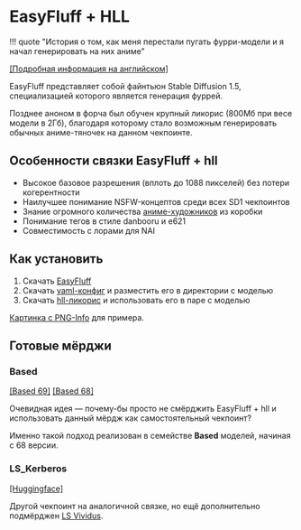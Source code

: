 # EasyFluff + HLL

!!! quote "История о том, как меня перестали пугать фурри-модели и я начал генерировать на них аниме"

[[Подробная информация на английском]](https://rentry.org/5exa3)

EasyFluff представляет собой файнтьюн Stable Diffusion 1.5, специализацией которого является генерация фуррей.

Позднее аноном в форча был обучен крупный ликорис (800Мб при весе модели в 2Гб), благодаря которому стало возможным генерировать обычных аниме-тяночек на данном чекпоинте.

## Особенности связки EasyFluff + hll
- Высокое базовое разрешения (вплоть до 1088 пикселей) без потери когерентности
- Наилучшее понимание NSFW-концептов среди всех SD1 чекпоинтов
- Знание огромного количества [аниме-художников](https://files.catbox.moe/c1jlaq.txt) из коробки
- Понимание тегов в стиле danbooru и e621
- Совместимость с лорами для NAI

## Как установить
1. Скачать [EasyFluff](https://huggingface.co/zatochu/EasyFluff/resolve/main/EasyFluffV11.2.safetensors)
2. Скачать [yaml-конфиг](https://huggingface.co/zatochu/EasyFluff/raw/main/EasyFluffV11.2.yaml) и разместить его в директории с моделью
3. Скачать [hll-ликорис](https://huggingface.co/CluelessC/hll-test/blob/main/lyco/hll6.3-fluff-a9.safetensors) и использовать его в паре с моделью

[Картинка с PNG-Info](https://files.catbox.moe/t11uwi.png) для примера.

## Готовые мёрджи

### Based
[[Based 69]](https://civitai.com/models/299275/based69) [[Based 68]](https://civitai.com/models/236447/based68)

Очевидная идея — почему-бы просто не смёрджить EasyFluff + hll и использовать данный мёрдж как самостоятельный чекпоинт?

Именно такой подход реализован в семействе **Based** моделей, начиная с 68 версии.

### LS_Kerberos
[[Huggingface]](https://huggingface.co/latent-space-dreams/LS_Kerberos/blob/main/LS_Kerberos_v1_1.safetensors)

Другой чекпоинт на аналогичной связке, но ещё дополнительно подмёрджен [LS Vividus](https://civitai.com/models/85283/ls-vividus).
